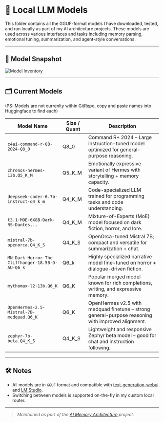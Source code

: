 # 🧠 Local LLM Models

This folder contains all the GGUF-format models I have downloaded, tested, and run locally as part of my AI architecture projects. These models are used across various interfaces and tasks including memory parsing, emotional tuning, summarization, and agent-style conversations. 

---

## 📸 Model Snapshot

![Model Inventory](./Screenshot-2025-07-16-173218.png)

---

## 🗂️ Current Models
(PS: Models are not currenlty within GitRepo, copy and paste names into Huggingface to find each)

| Model Name | Size / Quant | Description |
|------------|---------------|-------------|
| `c4ai-command-r-08-2024-Q8_0` | Q8_0 | Command R+ 2024 – Large instruction-tuned model optimized for general-purpose reasoning. |
| `chronos-hermes-13b.Q5_K_M` | Q5_K_M | Emotionally expressive variant of Hermes with storytelling + memory capacity. |
| `deepseek-coder-6.7b-instruct-q4_k_m` | Q4_K_M | Code-specialized LLM trained for programming tasks and code understanding. |
| `t3.1-MOE-6X8B-Dark-RS-Dantes...` | Q4_K_M | Mixture-of-Experts (MoE) model focused on dark fiction, horror, and lore. |
| `mistral-7b-openorca.Q4_K_S` | Q4_K_S | OpenOrca-tuned Mistral 7B; compact and versatile for summarization + chat. |
| `MN-Dark-Horror-The-Cliffhanger-18.5B-D-AU-Q6_k` | Q6_k | Highly specialized narrative model fine-tuned on horror + dialogue-driven fiction. |
| `mythomax-l2-13b.Q6_K` | Q6_K | Popular merged model known for rich completions, writing, and expressive memory. |
| `OpenHermes-2.5-Mistral-7B-medquad.Q6_K` | Q6_K | OpenHermes v2.5 with medquad finetune – strong general-purpose reasoning with improved alignment. |
| `zephyr-7b-beta.Q4_K_S` | Q4_K_S | Lightweight and responsive Zephyr beta model – good for chat and instruction following. |

---

## 🛠️ Notes

- All models are in `GGUF` format and compatible with [text-generation-webui](https://github.com/oobabooga/text-generation-webui) and [LM Studio](https://lmstudio.ai/).
- Switching between models is supported on-the-fly in my custom local router.

---

> _Maintained as part of the [AI Memory Architecture](https://github.com/Mugiwara555343/ai-memory-architecture) project._

